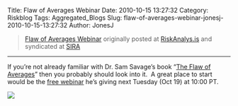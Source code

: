 Title: Flaw of Averages Webinar
Date: 2010-10-15 13:27:32
Category: Riskblog
Tags: Aggregated_Blogs
Slug: flaw-of-averages-webinar-jonesj-2010-10-15-13:27:32
Author: JonesJ

>[Flaw of Averages Webinar](http://feedproxy.google.com/~r/Riskanalysis/~3/DweK87pd4Xc/) originally posted at [RiskAnalys.is](http://riskmanagementinsight.com/riskanalysis) and syndicated at [SIRA](http://societyinforisk.org)
***
If you’re not already familiar with Dr. Sam Savage’s book “[The Flaw of Averages](http://www.amazon.com/Flaw-Averages-Underestimate-Risk-Uncertainty/dp/0471381977/ref=sr_1_1?ie=UTF8&s=books&qid=1287148973&sr=8-1)” then you probably should look into it.  A great place to start would be the [free webinar](http://www.vectoreconomics.com/seminars.htm) he’s giving next Tuesday (Oct 19) at 10:00 PT.

![](http://feeds.feedburner.com/~r/Riskanalysis/~4/DweK87pd4Xc)


